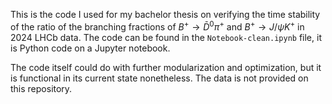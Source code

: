 This is the code I used for my bachelor thesis on verifying the time stability of the ratio of the branching fractions of $B^+ \to \bar{D}^0\pi^+$ and $B^+ \to J/\psi K^+$ in 2024 LHCb data. The code can be found in the `Notebook-clean.ipynb` file, it is Python code on a Jupyter notebook.

The code itself could do with further modularization and optimization, but it is functional in its current state nonetheless. The data is not provided on this repository.
